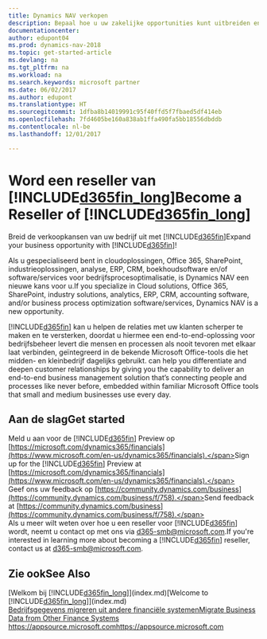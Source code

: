 ```yaml
---
title: Dynamics NAV verkopen
description: Bepaal hoe u uw zakelijke opportunities kunt uitbreiden en word een Microsoft-partner en reseller van Dynamics NAV.
documentationcenter: 
author: edupont04
ms.prod: dynamics-nav-2018
ms.topic: get-started-article
ms.devlang: na
ms.tgt_pltfrm: na
ms.workload: na
ms.search.keywords: microsoft partner
ms.date: 06/02/2017
ms.author: edupont
ms.translationtype: HT
ms.sourcegitcommit: 1dfba8b14019991c95f40ffd5f7fbaed5df414eb
ms.openlocfilehash: 7fd4605be160a838ab1ffa490fa5bb18556dbddb
ms.contentlocale: nl-be
ms.lasthandoff: 12/01/2017

---
```

# <a name="become-a-reseller-of-included365finlongincludesd365finlongmdmd"></a><span data-ttu-id="187a9-103">Word een reseller van [!INCLUDE[d365fin_long](includes/d365fin_long_md.md)]</span><span class="sxs-lookup"><span data-stu-id="187a9-103">Become a Reseller of [!INCLUDE[d365fin_long](includes/d365fin_long_md.md)]</span></span>
<span data-ttu-id="187a9-104">Breid de verkoopkansen van uw bedrijf uit met [!INCLUDE[d365fin](includes/d365fin_md.md)]</span><span class="sxs-lookup"><span data-stu-id="187a9-104">Expand your business opportunity with [!INCLUDE[d365fin](includes/d365fin_md.md)]!</span></span>  

<span data-ttu-id="187a9-105">Als u gespecialiseerd bent in cloudoplossingen, Office 365, SharePoint, industrieoplossingen, analyse, ERP, CRM, boekhoudsoftware en/of software/services voor bedrijfsprocesoptimalisatie, is Dynamics NAV een nieuwe kans voor u.</span><span class="sxs-lookup"><span data-stu-id="187a9-105">If you specialize in Cloud solutions, Office 365, SharePoint, industry solutions, analytics, ERP, CRM, accounting software, and/or business process optimization software/services, Dynamics NAV is a new opportunity.</span></span>   

[!INCLUDE[d365fin](includes/d365fin_md.md)]<span data-ttu-id="187a9-106"> kan u helpen de relaties met uw klanten scherper te maken en te versterken, doordat u hiermee een end-to-end-oplossing voor bedrijfsbeheer levert die mensen en processen als nooit tevoren met elkaar laat verbinden, geïntegreerd in de bekende Microsoft Office-tools die het midden- en kleinbedrijf dagelijks gebruikt.</span><span class="sxs-lookup"><span data-stu-id="187a9-106"> can help you differentiate and deepen customer relationships by giving you the capability to deliver an end-to-end business management solution that’s connecting people and processes like never before, embedded within familiar Microsoft Office tools that small and medium businesses use every day.</span></span>  

## <a name="get-started"></a><span data-ttu-id="187a9-107">Aan de slag</span><span class="sxs-lookup"><span data-stu-id="187a9-107">Get started</span></span>
<span data-ttu-id="187a9-108">Meld u aan voor de [!INCLUDE[d365fin](includes/d365fin_md.md)] Preview op [https://microsoft.com/dynamics365/financials](https://www.microsoft.com/en-us/dynamics365/financials).</span><span class="sxs-lookup"><span data-stu-id="187a9-108">Sign up for the [!INCLUDE[d365fin](includes/d365fin_md.md)] Preview at [https://microsoft.com/dynamics365/financials](https://www.microsoft.com/en-us/dynamics365/financials).</span></span>  
<span data-ttu-id="187a9-109">Geef ons uw feedback op [https://community.dynamics.com/business](https://community.dynamics.com/business/f/758).</span><span class="sxs-lookup"><span data-stu-id="187a9-109">Send feedback at [https://community.dynamics.com/business](https://community.dynamics.com/business/f/758).</span></span>  
<span data-ttu-id="187a9-110">Als u meer wilt weten over hoe u een reseller voor [!INCLUDE[d365fin](includes/d365fin_md.md)] wordt, neemt u contact op met ons via [d365-smb@microsoft.com](mailto:d365-smb@microsoft.com).</span><span class="sxs-lookup"><span data-stu-id="187a9-110">If you're interested in learning more about becoming a [!INCLUDE[d365fin](includes/d365fin_md.md)] reseller, contact us at [d365-smb@microsoft.com](mailto:d365-smb@microsoft.com).</span></span>  

## <a name="see-also"></a><span data-ttu-id="187a9-111">Zie ook</span><span class="sxs-lookup"><span data-stu-id="187a9-111">See Also</span></span>
<span data-ttu-id="187a9-112">[Welkom bij [!INCLUDE[d365fin_long](includes/d365fin_long_md.md)]](index.md)</span><span class="sxs-lookup"><span data-stu-id="187a9-112">[Welcome to [!INCLUDE[d365fin_long](includes/d365fin_long_md.md)]](index.md)</span></span>  
[<span data-ttu-id="187a9-113">Bedrijfsgegevens migreren uit andere financiële systemen</span><span class="sxs-lookup"><span data-stu-id="187a9-113">Migrate Business Data from Other Finance Systems</span></span>](upload-data.md)  
[<span data-ttu-id="187a9-114">https://appsource.microsoft.com</span><span class="sxs-lookup"><span data-stu-id="187a9-114">https://appsource.microsoft.com</span></span>](https://appsource.microsoft.com/en-us/?product=project-madeira)  

